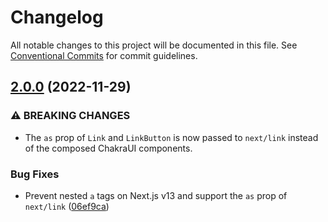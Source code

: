 # Changelog

All notable changes to this project will be documented in this file. See
[Conventional Commits](https://conventionalcommits.org) for commit guidelines.

## [2.0.0](https://github.com/bjoluc/next-chakra-ui/compare/v1.0.0...v2.0.0) (2022-11-29)


### ⚠ BREAKING CHANGES

* The `as` prop of `Link` and `LinkButton` is now passed to `next/link` instead of the composed ChakraUI components.

### Bug Fixes

* Prevent nested `a` tags on Next.js v13 and support the `as` prop of `next/link` ([06ef9ca](https://github.com/bjoluc/next-chakra-ui/commit/06ef9caca9dd4f5ed04a67608c732bbd7f6cce50))
